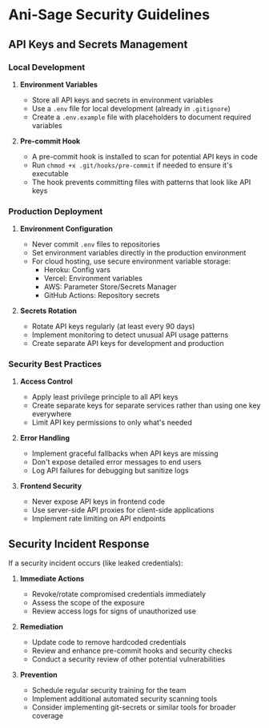 # Ani-Sage Security Guidelines

## API Keys and Secrets Management

### Local Development

1. **Environment Variables**
   - Store all API keys and secrets in environment variables
   - Use a `.env` file for local development (already in `.gitignore`)
   - Create a `.env.example` file with placeholders to document required variables

2. **Pre-commit Hook**
   - A pre-commit hook is installed to scan for potential API keys in code
   - Run `chmod +x .git/hooks/pre-commit` if needed to ensure it's executable
   - The hook prevents committing files with patterns that look like API keys

### Production Deployment

1. **Environment Configuration**
   - Never commit `.env` files to repositories
   - Set environment variables directly in the production environment
   - For cloud hosting, use secure environment variable storage:
     - Heroku: Config vars
     - Vercel: Environment variables
     - AWS: Parameter Store/Secrets Manager
     - GitHub Actions: Repository secrets

2. **Secrets Rotation**
   - Rotate API keys regularly (at least every 90 days)
   - Implement monitoring to detect unusual API usage patterns
   - Create separate API keys for development and production

### Security Best Practices

1. **Access Control**
   - Apply least privilege principle to all API keys
   - Create separate keys for separate services rather than using one key everywhere
   - Limit API key permissions to only what's needed

2. **Error Handling**
   - Implement graceful fallbacks when API keys are missing
   - Don't expose detailed error messages to end users
   - Log API failures for debugging but sanitize logs

3. **Frontend Security**
   - Never expose API keys in frontend code
   - Use server-side API proxies for client-side applications
   - Implement rate limiting on API endpoints

## Security Incident Response

If a security incident occurs (like leaked credentials):

1. **Immediate Actions**
   - Revoke/rotate compromised credentials immediately
   - Assess the scope of the exposure
   - Review access logs for signs of unauthorized use

2. **Remediation**
   - Update code to remove hardcoded credentials
   - Review and enhance pre-commit hooks and security checks
   - Conduct a security review of other potential vulnerabilities

3. **Prevention**
   - Schedule regular security training for the team
   - Implement additional automated security scanning tools
   - Consider implementing git-secrets or similar tools for broader coverage